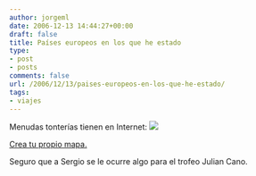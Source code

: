 ```yaml
---
author: jorgeml
date: 2006-12-13 14:44:27+00:00
draft: false
title: Países europeos en los que he estado
type: 
- post
- posts
comments: false
url: /2006/12/13/paises-europeos-en-los-que-he-estado/
tags:
- viajes
---
```


Menudas tonterías tienen en Internet:
![](http://www.world66.com/myworld66/visitedEurope/countrymap?visited=BEFIFRGEITNLPOPTSPSE)


[Crea tu propio mapa.](http://www.world66.com/myworld66/visitedEurope)

Seguro que a Sergio se le ocurre algo para el trofeo Julian Cano.
